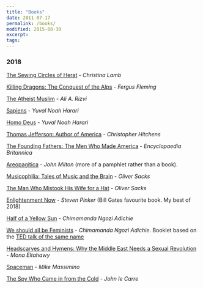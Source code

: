 ```yaml
---
title: "Books"
date: 2011-07-17
permalink: /books/
modified: 2015-08-30
excerpt:
tags:
---
```



### 2018

[The Sewing Circles of Herat](https://www.amazon.co.uk/Sewing-Circles-Herat-Afghan-Years/dp/0007142528)  - *Christina Lamb*

[Killing Dragons: The Conquest of the Alps](https://www.amazon.co.uk/Killing-Dragons-Conquest-Fergus-Fleming/dp/1862074534) - *Fergus Fleming*

[The Atheist Muslim](https://www.amazon.co.uk/Atheist-Muslim-Journey-Religion-Reason-ebook/dp/B01F1YC64M/ref=dp_kinw_strp_1) - *Ali A. Rizvi*

[Sapiens](https://www.amazon.co.uk/Sapiens-Humankind-Yuval-Noah-Harari-ebook/dp/B00K7ED54M/ref=dp_kinw_strp_1) - *Yuval Noah Harari*

[Homo Deus](https://www.amazon.co.uk/Homo-Deus-Brief-History-Tomorrow/dp/1910701874) - *Yuval Noah Harari*

[Thomas Jefferson: Author of America](https://www.amazon.co.uk/Thomas-Jefferson-Author-America-Eminent/dp/0060837063) - *Christopher Hitchens*

[The Founding Fathers: The Men Who Made America](https://www.amazon.co.uk/Founding-Fathers-Essential-Guide-America/dp/0470117923) - *Encyclopaedia Britannica*

[Areopagitica](https://en.wikipedia.org/wiki/Areopagitica) - *John Milton* (more of a pamphlet rather than a book).

[Musicophilia: Tales of Music and the Brain](https://www.amazon.co.uk/Musicophilia-Tales-Music-Oliver-Sacks/dp/0330523597) - *Oliver Sacks*

[The Man Who Mistook His Wife for a Hat](https://www.amazon.co.uk/Man-Mistook-Wife-Picador-Classic/dp/0330523627) - *Oliver Sacks*

[Enlightenment Now](https://www.amazon.co.uk/Enlightenment-Now-Science-Humanism-Progress/dp/0525427570) - *Steven Pinker* (Bill Gates favourite book. My best of 2018)

[Half of a Yellow Sun](https://www.amazon.co.uk/Half-Yellow-Chimamanda-Ngozi-Adichie/dp/0007200285/ref=sr_1_1?s=books&ie=UTF8&qid=1523030568&sr=1-1&keywords=half+of+a+yellow+sun) - *Chimamanda Ngozi Adichie*

[We should all be Feminists](https://www.amazon.co.uk/We-Should-All-Be-Feminists/dp/0008115273) - *Chimamanda Ngozi Adichie*. Booklet based on the [TED talk of the same name](https://www.ted.com/talks/chimamanda_ngozi_adichie_we_should_all_be_feminists)

[Headscarves and Hymens: Why the Middle East Needs a Sexual Revolution](https://www.amazon.co.uk/Headscarves-Hymens-Middle-Sexual-Revolution/dp/1780228872) - *Mona Eltahawy*

[Spaceman](https://www.amazon.co.uk/Spaceman-Astronauts-Unlikely-Journey-Universe/dp/1471149528) - *Mike Massimino*

[The Spy Who Came in from the Cold](https://www.amazon.co.uk/Came-Cold-Penguin-Modern-Classics/dp/0141194529) - *John le Carre*

